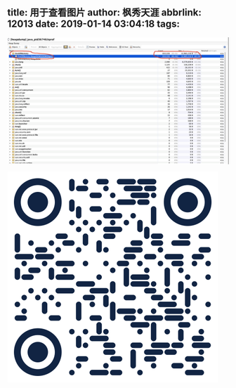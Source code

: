 title: 用于查看图片
author: 枫秀天涯
abbrlink: 12013
date: 2019-01-14 03:04:18
tags:
---
![upload successful](/images/pasted-334.png)

![upload successful](/images/pasted-335.png)